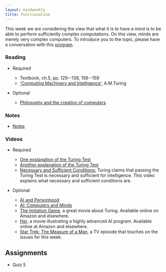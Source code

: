 ```yaml
---
layout: mindweekly
title: Functionalism
---
```


This week we are considering the view that what it is to have a mind is to be able to perform sufficiently complex computations. On this view, minds are merely very complex computers.  To introduce you to the topic, please have a conversation with this [program](http://www.mitsuku.com). 


### Reading
+ Required
  + Textbook, ch.5, pp. 129--138, 156--159
  + ['Computing Machinery and Intelligence',](turing.pdf) A.M.Turing

+ Optional
	+  [Philosophy and the creation of computers](https://www.theatlantic.com/technology/archive/2017/03/aristotle-computer/518697/) 

### Notes
+ [Notes](notes)


### Videos
+ Required
	+ [One explanation of the Turing Test](https://www.youtube.com/watch?v=1uDa7jkIztw)
	+ [Another explanation of the Turing Test](https://www.youtube.com/watch?v=3wLqsRLvV-c)
	+ [Necessary and Sufficient Conditions:](https://academy4sc.org/video/necessary-vs-sufficient-under-the-right-conditions/) Turing claims that passing the Turing Test is necessary and sufficient for intelligence. This video explains what necessary and sufficient conditions are. 

 
 + Optional
	+ [AI and Personhood](https://www.youtube.com/watch?v=39EdqUbj92U&list=PL8dPuuaLjXtNgK6MZucdYldNkMybYIHKR&index=23)
	+ [AI: Computers and Minds](https://www.youtube.com/watch?v=7fLNVP5yKt0)
	+ [The Imitation Game,](http://www.imdb.com/title/tt2084970/) a great movie about Turing. Available online on Amazon and elsewhere.
	+ [Her,](http://www.imdb.com/title/tt1798709/) a movie illustrating a highly advanced AI program. Available online at Amazon and elsewhere.
	+ [Star Trek: The Measure of a Man,](http://www.imdb.com/title/tt0708807/) a TV episode that touches on the issues for this week. 
 
## Assignments
+ Quiz 5
 